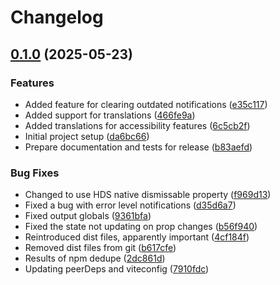 # Changelog

## [0.1.0](https://github.com/City-of-Helsinki/react-helsinki-notification-manager/compare/kerrokantasi-ui-v0.0.1...kerrokantasi-ui-v0.1.0) (2025-05-23)


### Features

* Added feature for clearing outdated notifications ([e35c117](https://github.com/City-of-Helsinki/react-helsinki-notification-manager/commit/e35c117513afbebbc988a31ceeed8571514d75f5))
* Added support for translations ([466fe9a](https://github.com/City-of-Helsinki/react-helsinki-notification-manager/commit/466fe9a0dca35121bd515687d0313b9f486614aa))
* Added translations for accessibility features ([6c5cb2f](https://github.com/City-of-Helsinki/react-helsinki-notification-manager/commit/6c5cb2f35c37dfed27d204cc3387a87e3ebb0629))
* Initial project setup ([da6bc66](https://github.com/City-of-Helsinki/react-helsinki-notification-manager/commit/da6bc6689aa0c0a7646defe941508d9bd390b4b4))
* Prepare documentation and tests for release ([b83aefd](https://github.com/City-of-Helsinki/react-helsinki-notification-manager/commit/b83aefd3bcb539b3e5be48661226a416e5c0ff66))


### Bug Fixes

* Changed to use HDS native dismissable property ([f969d13](https://github.com/City-of-Helsinki/react-helsinki-notification-manager/commit/f969d1305d012b933143652a4f0bbff25f2bc554))
* Fixed a bug with error level notifications ([d35d6a7](https://github.com/City-of-Helsinki/react-helsinki-notification-manager/commit/d35d6a74605ad092f5ab041546ffae8e9d98bd21))
* Fixed output globals ([9361bfa](https://github.com/City-of-Helsinki/react-helsinki-notification-manager/commit/9361bfa7ba8e67bbb114d37596abcb50e28a2d66))
* Fixed the state not updating on prop changes ([b56f940](https://github.com/City-of-Helsinki/react-helsinki-notification-manager/commit/b56f9400003480ba337249cfe75cda6425ddc075))
* Reintroduced dist files, apparently important ([4cf184f](https://github.com/City-of-Helsinki/react-helsinki-notification-manager/commit/4cf184f10d81ed85229f1a9b6db66fa69fe843e9))
* Removed dist files from git ([b617cfe](https://github.com/City-of-Helsinki/react-helsinki-notification-manager/commit/b617cfe11ed42269d8342c269d1c8f5ba204ba18))
* Results of npm dedupe ([2dc861d](https://github.com/City-of-Helsinki/react-helsinki-notification-manager/commit/2dc861d688875994ba74698210d90279a69c7c94))
* Updating peerDeps and viteconfig ([7910fdc](https://github.com/City-of-Helsinki/react-helsinki-notification-manager/commit/7910fdc09824122cfa6de64fb293f09b77abff7b))
